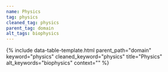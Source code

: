 ```yaml
---
name: Physics
tag: physics
cleaned_tag: physics
parent_tag: domain
alt_tags: biophysics
---
```


{% include data-table-template.html 
  parent_path="domain" 
  keyword="physics" 
  cleaned_keyword="physics" 
  title="Physics"
  alt_keywords="biophysics"
  context=""
%}

